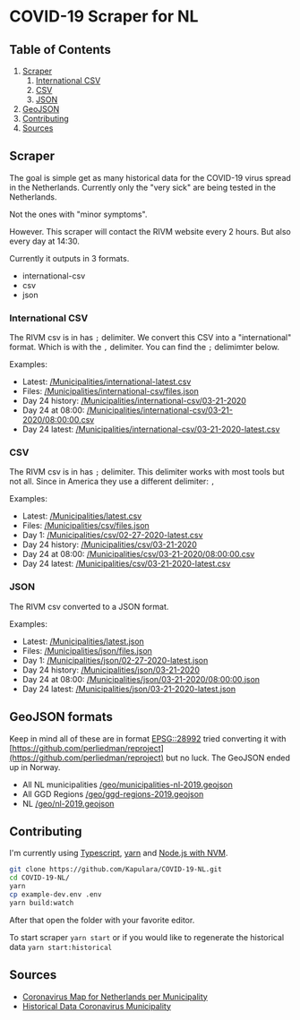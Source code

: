 # COVID-19 Scraper for NL

## Table of Contents
1. [Scraper](#scraper)
    1. [International CSV](#international-csv)
    2. [CSV](#csv)
    3. [JSON](#json)
2. [GeoJSON](#geojson-formats)
3. [Contributing](#contributing)
4. [Sources](#sources)

## Scraper

The goal is simple get as many historical data for the COVID-19 virus spread in the Netherlands. Currently only the "very sick" are being tested in the Netherlands.

Not the ones with "minor symptoms".

However. This scraper will contact the RIVM website every 2 hours. But also every day at 14:30. 

Currently it outputs in 3 formats.

- international-csv
- csv
- json

### International CSV

The RIVM csv is in has `;` delimiter. We convert this CSV into a "international" format. Which is with the `,` delimiter. You can find the `;` delimimter below.

Examples:
- Latest: [/Municipalities/international-latest.csv](https://github.com/Kapulara/COVID-19-NL/tree/master/Municipalities/international-latest.csv)
- Files: [/Municipalities/international-csv/files.json](https://raw.githubusercontent.com/Kapulara/COVID-19-NL/master/Municipalities/international-csv/files.json)
- Day 24 history: [/Municipalities/international-csv/03-21-2020](https://github.com/Kapulara/COVID-19-NL/tree/master/Municipalities/international-csv/03-21-2020)
- Day 24 at 08:00: [/Municipalities/international-csv/03-21-2020/08:00:00.csv](https://github.com/Kapulara/COVID-19-NL/tree/master/Municipalities/international-csv/03-21-2020/08%3A00%3A00.csv)
- Day 24 latest: [/Municipalities/international-csv/03-21-2020-latest.csv](https://github.com/Kapulara/COVID-19-NL/tree/master/Municipalities/international-csv/03-21-2020-latest.csv)

### CSV

The RIVM csv is in has `;` delimiter. This delimiter works with most tools but not all. Since in America they use a different delimiter: `,`

Examples:
- Latest: [/Municipalities/latest.csv](https://raw.githubusercontent.com/Kapulara/COVID-19-NL/master/Municipalities/latest.csv)
- Files: [/Municipalities/csv/files.json](https://raw.githubusercontent.com/Kapulara/COVID-19-NL/master/Municipalities/csv/files.json)
- Day 1: [/Municipalities/csv/02-27-2020-latest.csv](https://raw.githubusercontent.com/Kapulara/COVID-19-NL/master/Municipalities/csv/02-27-2020-latest.csv)
- Day 24 history: [/Municipalities/csv/03-21-2020](https://github.com/Kapulara/COVID-19-NL/tree/master/Municipalities/csv/03-21-2020)
- Day 24 at 08:00: [/Municipalities/csv/03-21-2020/08:00:00.csv](https://raw.githubusercontent.com/Kapulara/COVID-19-NL/master/Municipalities/csv/03-21-2020/08%3A00%3A00.csv)
- Day 24 latest: [/Municipalities/csv/03-21-2020-latest.csv](https://raw.githubusercontent.com/Kapulara/COVID-19-NL/master/Municipalities/csv/03-21-2020-latest.csv)

### JSON

The RIVM csv converted to a JSON format.

Examples:
- Latest: [/Municipalities/latest.json](https://raw.githubusercontent.com/Kapulara/COVID-19-NL/master/Municipalities/latest.json)
- Files: [/Municipalities/json/files.json](https://raw.githubusercontent.com/Kapulara/COVID-19-NL/master/Municipalities/json/files.json)
- Day 1: [/Municipalities/json/02-27-2020-latest.json](https://raw.githubusercontent.com/Kapulara/COVID-19-NL/master/Municipalities/json/02-27-2020-latest.json)
- Day 24 history: [/Municipalities/json/03-21-2020](https://github.com/Kapulara/COVID-19-NL/tree/master/Municipalities/json/03-21-2020)
- Day 24 at 08:00: [/Municipalities/json/03-21-2020/08:00:00.json](https://raw.githubusercontent.com/Kapulara/COVID-19-NL/master/Municipalities/json/03-21-2020/08%3A00%3A00.json)
- Day 24 latest: [/Municipalities/json/03-21-2020-latest.json](https://raw.githubusercontent.com/Kapulara/COVID-19-NL/master/Municipalities/json/03-21-2020-latest.json)

## GeoJSON formats

Keep in mind all of these are in format [EPSG::28992](https://epsg.io/28992) tried converting it with [https://github.com/perliedman/reproject](https://github.com/perliedman/reproject) but no luck. The GeoJSON ended up in Norway.

- All NL municipalities [/geo/municipalities-nl-2019.geojson](https://raw.githubusercontent.com/Kapulara/COVID-19-NL/master/geo/municipalities-nl-2019.geojson)
- All GGD Regions [/geo/ggd-regions-2019.geojson](https://raw.githubusercontent.com/Kapulara/COVID-19-NL/master/geo/ggd-regions-2019.geojson)
- NL [/geo/nl-2019.geojson](https://raw.githubusercontent.com/Kapulara/COVID-19-NL/master/geo/nl-2019.geojson)

## Contributing

I'm currently using [Typescript](https://www.typescriptlang.org/), [yarn](https://classic.yarnpkg.com/en/docs/install/) and [Node.js with NVM](https://github.com/nvm-sh/nvm#installing-and-updating).

```sh
git clone https://github.com/Kapulara/COVID-19-NL.git
cd COVID-19-NL/
yarn
cp example-dev.env .env
yarn build:watch
```

After that open the folder with your favorite editor. 

To start scraper `yarn start` or if you would like to regenerate the historical data `yarn start:historical`

## Sources

- [Coronavirus Map for Netherlands per Municipality](https://www.rivm.nl/coronavirus-kaart-van-nederland-per-gemeente)
- [Historical Data Coronavirus Municipality](https://docs.google.com/spreadsheets/d/1S71E2j9bX46Rj6UssbKZo9UQR3O1jZrluWy3uCzz0NE/edit#gid=783842164)
